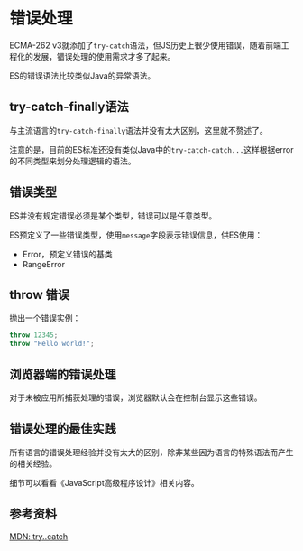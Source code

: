 # 错误处理

ECMA-262 v3就添加了`try-catch`语法，但JS历史上很少使用错误，随着前端工程化的发展，错误处理的使用需求才多了起来。

ES的错误语法比较类似Java的异常语法。
## try-catch-finally语法

与主流语言的`try-catch-finally`语法并没有太大区别，这里就不赘述了。

注意的是，目前的ES标准还没有类似Java中的`try-catch-catch...`这样根据error的不同类型来划分处理逻辑的语法。

## 错误类型

ES并没有规定错误必须是某个类型，错误可以是任意类型。

ES预定义了一些错误类型，使用`message`字段表示错误信息，供ES使用：

- Error，预定义错误的基类
- RangeError
## throw 错误

抛出一个错误实例：

```js
throw 12345;
throw "Hello world!";
```
## 浏览器端的错误处理

对于未被应用所捕获处理的错误，浏览器默认会在控制台显示这些错误。

## 错误处理的最佳实践

所有语言的错误处理经验并没有太大的区别，除非某些因为语言的特殊语法而产生的相关经验。

细节可以看看《JavaScript高级程序设计》相关内容。

## 参考资料

[MDN: try..catch](https://developer.mozilla.org/zh-CN/docs/Web/JavaScript/Reference/Statements/try...catch)